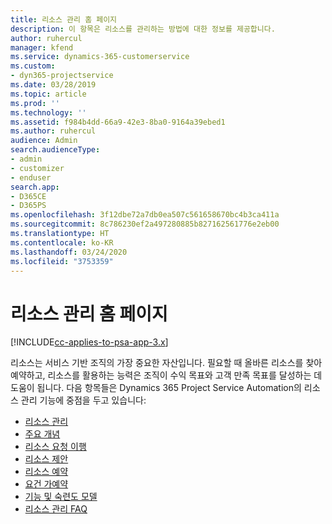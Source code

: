 ```yaml
---
title: 리소스 관리 홈 페이지
description: 이 항목은 리소스를 관리하는 방법에 대한 정보를 제공합니다.
author: ruhercul
manager: kfend
ms.service: dynamics-365-customerservice
ms.custom:
- dyn365-projectservice
ms.date: 03/28/2019
ms.topic: article
ms.prod: ''
ms.technology: ''
ms.assetid: f984b4dd-66a9-42e3-8ba0-9164a39ebed1
ms.author: ruhercul
audience: Admin
search.audienceType:
- admin
- customizer
- enduser
search.app:
- D365CE
- D365PS
ms.openlocfilehash: 3f12dbe72a7db0ea507c561658670bc4b3ca411a
ms.sourcegitcommit: 8c786230ef2a497280885b827162561776e2eb00
ms.translationtype: HT
ms.contentlocale: ko-KR
ms.lasthandoff: 03/24/2020
ms.locfileid: "3753359"
---
```

# <a name="resource-management-home-page"></a>리소스 관리 홈 페이지

[!INCLUDE[cc-applies-to-psa-app-3.x](../includes/cc-applies-to-psa-app-3x.md)]

리소스는 서비스 기반 조직의 가장 중요한 자산입니다. 필요할 때 올바른 리소스를 찾아 예약하고, 리소스를 활용하는 능력은 조직이 수익 목표와 고객 만족 목표를 달성하는 데 도움이 됩니다. 다음 항목들은 Dynamics 365 Project Service Automation의 리소스 관리 기능에 중점을 두고 있습니다:

- [리소스 관리](manage-resources.md)
- [주요 개념](reports-key-concepts.md)
- [리소스 요청 이행](resource-management-fulfill-requests.md)
- [리소스 제안](resource-management-propose-resources.md)
- [리소스 예약](resource-management-book-resources-scheduleboard.md)
- [요건 가예약](resource-management-softbook-requirements.md)
- [기능 및 숙련도 모델](resource-management-skills-proficiency.md)
- [리소스 관리 FAQ](resource-management-faq.md)
